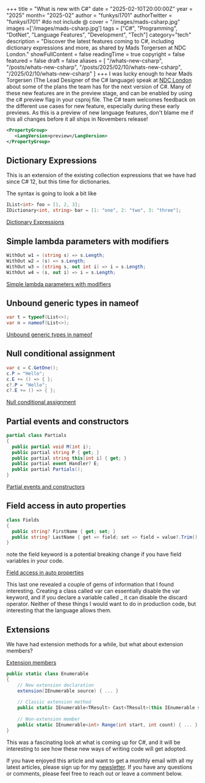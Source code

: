 +++
title = "What is new with C#"
date = "2025-02-10T20:00:00Z"
year = "2025"
month= "2025-02"
author = "funkysi1701"
authorTwitter = "funkysi1701" #do not include @
cover = "/images/mads-csharp.jpg"
images =['/images/mads-csharp.jpg']
tags = ["C#", "Programming", "DotNet", "Language Features", "Development", "Tech"]
category="tech"
description = "Discover the latest features coming to C#, including dictionary expressions and more, as shared by Mads Torgersen at NDC London."
showFullContent = false
readingTime = true
copyright = false
featured = false
draft = false
aliases = [
    "/whats-new-csharp",
    "/posts/whats-new-csharp",
    "/posts/2025/02/10/whats-new-csharp",
    "/2025/02/10/whats-new-csharp" 
]
+++
I was lucky enough to hear Mads Torgersen (The Lead Designer of the C# language) speak at [NDC London](/posts/2025/volunteering-at-ndc/) about some of the plans the team has for the next version of C#. Many of these new features are in the preview stage, and can be enabled by using the c# preview flag in your csproj file. The C# team welcomes feedback on the different use cases for new feature, especially during these early previews. As this is a preview of new language features, don't blame me if this all changes before it all ships in Novembers release!

```xml
<PropertyGroup>
   <LangVersion>preview</LangVersion>
</PropertyGroup>
```

## Dictionary Expressions

This is an extension of the existing collection expressions that we have had since C# 12, but this time for dictionaries.

The syntax is going to look a bit like

```csharp
IList<int> foo = [1, 2, 3];
IDictionary<int, string> bar = [1: "one", 2: "two", 3: "three"];
```

[Dictionary Expressions](https://github.com/dotnet/csharplang/blob/main/proposals/dictionary-expressions.md)

## Simple lambda parameters with modifiers

```csharp
WithOut w1 = (string s) => s.Length;
WithOut w2 = (s) => s.Length;
WithOut w3 = (string s, out int i) => i = s.Length;
WithOut w4 = (s, out i) => i = s.Length;
```

[Simple lambda parameters with modifiers](https://github.com/dotnet/csharplang/blob/main/proposals/simple-lambda-parameters-with-modifiers.md)

## Unbound generic types in nameof

```csharp
var t = typeof(List<>);
var n = nameof(List<>);
```

[Unbound generic types in nameof](https://github.com/dotnet/csharplang/blob/main/proposals/unbound-generic-types-in-nameof.md)

## Null conditional assignment

```csharp
var c = C.GetOne();
c.P = "Hello";
c.E += () => { };
c?.P = "Hello";
c?.E += () => { };
```

[Null conditional assignment](https://github.com/dotnet/csharplang/blob/main/proposals/null-conditional-assignment.md)

## Partial events and constructors

```csharp
partial class Partials
{
  public partial void M(int i);
  public partial string P { get; }
  public partial string this[int i] { get; }
  public partial event Handler? E;
  public partial Partials();
}
```

[Partial events and constructors](https://github.com/dotnet/csharplang/blob/main/proposals/partial-events-and-constructors.md)

## Field access in auto properties

```csharp
class Fields
{
  public string? FirstName { get; set; }
  public string? LastName { get => field; set => field = value?.Trim(); }
}
```

note the field keyword is a potential breaking change if you have field variables in your code.

[Field access in auto properties](https://github.com/dotnet/csharplang/blob/main/proposals/field-keyword.md)

This last one revealed a couple of gems of information that I found interesting. Creating a class called var can essentially disable the var keyword, and if you declare a variable called _ it can disable the discard operator. Neither of these things I would want to do in production code, but interesting that the language allows them.

## Extensions

We have had extension methods for a while, but what about extension members?

[Extension members](https://github.com/dotnet/csharplang/blob/main/proposals/extensions.md)

```csharp
public static class Enumerable
{
    // New extension declaration
    extension(IEnumerable source) { ... }
    
    // Classic extension method
    public static IEnumerable<TResult> Cast<TResult>(this IEnumerable source) { ... }
    
    // Non-extension member
    public static IEnumerable<int> Range(int start, int count) { ... } 
}
```

This was a fascinating look at what is coming up for C#, and it will be interesting to see how these new ways of writing code will get adopted.

If you have enjoyed this article and want to get a monthly email with all my latest articles, please sign up for my [newsletter](http://eepurl.com/i7pQno). If you have any questions or comments, please feel free to reach out or leave a comment below.
